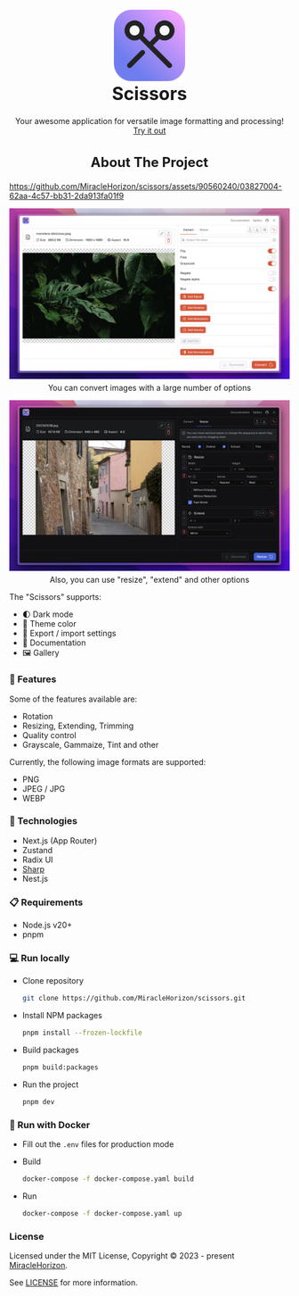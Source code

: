 <br />
<div align="center">
  <a href="https://raw.githubusercontent.com/MiracleHorizon/scissors/main/public/favicon-32x32.png">
    <img src="apps/frontend/public/android-chrome-192x192.png" alt="Logo" width=128 height=128>
  </a>

  <h1 style="font-size: 32px; margin-top: 0">️Scissors</h1>

  <p>
    Your awesome application for versatile image formatting and processing!
    <br />
    <a href="https://scissors-application.vercel.app" rel="noreferrer" target="_blank">Try it out</a>
  </p>
</div>

<h2 align="center" style="font-size: 24px;">About The Project</h2>

https://github.com/MiracleHorizon/scissors/assets/90560240/03827004-62aa-4c57-bb31-2da913fa01f9

[![Project screenshot 1][preview-screenshot-1]][project-github]
<p align="center" style="margin-top: -10px;">You can convert images with a large number of options</p>

[![Project screenshot 2][preview-screenshot-2]][project-github]
<p align="center" style="margin-top: -10px;">Also, you can use "resize", "extend" and other options</p>

The "Scissors" supports:

* 🌓 Dark mode
* 🎨 Theme color
* 💾 Export / import settings
* 📖 Documentation
* 🖼️ Gallery

### 🧨 Features

Some of the features available are:

* Rotation
* Resizing, Extending, Trimming
* Quality control
* Grayscale, Gammaize, Tint and other

Currently, the following image formats are supported:

* PNG
* JPEG / JPG
* WEBP

### 🔧 Technologies

* Next.js (App Router)
* Zustand
* Radix UI
* [Sharp](https://sharp.pixelplumbing.com/)
* Nest.js

### 📋 Requirements

* Node.js v20+
* pnpm

### 💻 Run locally

* Clone repository
   ```sh
   git clone https://github.com/MiracleHorizon/scissors.git
   ```
* Install NPM packages
   ```sh
   pnpm install --frozen-lockfile
   ```

* Build packages
   ```sh
   pnpm build:packages
   ```

* Run the project
   ```sh
   pnpm dev
   ```

### 🐳 Run with Docker

* Fill out the `.env` files for production mode

* Build
   ```sh
   docker-compose -f docker-compose.yaml build
   ```

* Run
   ```sh
   docker-compose -f docker-compose.yaml up
   ```

### License

Licensed under the MIT License, Copyright © 2023 - present [MiracleHorizon](https://github.com/MiracleHorizon).

See [LICENSE](https://github.com/MiracleHorizon/scissors/blob/main/LICENSE) for more information.

[project-github]: https://github.com/MiracleHorizon/scissors

[preview-screenshot-1]: social/og-image-share-light.png

[preview-screenshot-2]: social/og-image-share-dark.png
